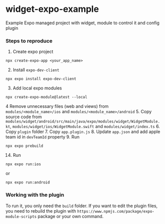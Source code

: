 # widget-expo-example

Example Expo managed project with widget, module to control it and config plugin

### Steps to reproduce
1. Create expo project
```
npx create-expo-app <your_app_name>
```
2. Install `expo-dev-client`
 ```
npx expo install expo-dev-client
 ```
3. Add local expo modules
```
npx create-expo-module@latest --local
```
4 Remove unnecessary files (web and views) from `modules/<module_name>/ios` and `modules/<module_name>/android`
5. Copy source code from `modules/widget/android/src/main/java/expo/modules/widget/WidgetModule.kt`, `modules/widget/ios/WidgetModule.swift` and `modules/widget/index.ts`
6. Copy `plugin` folder
7. Copy `app.plugin.js`
8. Update `app.json` and add apple team id in `devTeamId` property
9. Run 
```
npx expo prebuild
```
14. Run
```
npx expo run:ios
```
 or
 ```
 npx expo run:android
```

### Working with the plugin
To run it, you only need the `build` folder. If you want to edit the plugin files, you need to rebuild the plugin with `https://www.npmjs.com/package/expo-module-scripts` package or your own command.
